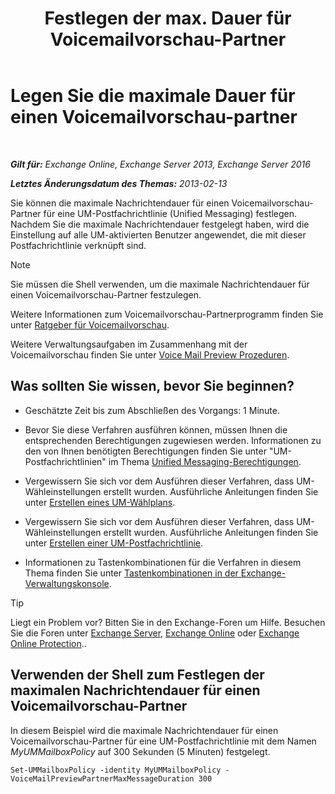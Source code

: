 ﻿---
title: 'Festlegen der max. Dauer für Voicemailvorschau-Partner'
TOCTitle: Legen Sie die maximale Dauer für einen Voicemailvorschau-partner
ms:assetid: 18f928ff-f4cc-4eed-a466-de13388780b3
ms:mtpsurl: https://technet.microsoft.com/de-de/library/Ff630912(v=EXCHG.150)
ms:contentKeyID: 51409271
ms.date: 05/23/2018
mtps_version: v=EXCHG.150
ms.translationtype: MT
---

# Legen Sie die maximale Dauer für einen Voicemailvorschau-partner

 

_**Gilt für:** Exchange Online, Exchange Server 2013, Exchange Server 2016_

_**Letztes Änderungsdatum des Themas:** 2013-02-13_

Sie können die maximale Nachrichtendauer für einen Voicemailvorschau-Partner für eine UM-Postfachrichtlinie (Unified Messaging) festlegen. Nachdem Sie die maximale Nachrichtendauer festgelegt haben, wird die Einstellung auf alle UM-aktivierten Benutzer angewendet, die mit dieser Postfachrichtlinie verknüpft sind.


> [!NOTE]
> Sie müssen die Shell verwenden, um die maximale Nachrichtendauer für einen Voicemailvorschau-Partner festzulegen.



Weitere Informationen zum Voicemailvorschau-Partnerprogramm finden Sie unter [Ratgeber für Voicemailvorschau](https://review.docs.microsoft.com/de-de/exchange/voice-mail-unified-messaging/set-up-client-voice-mail-features/voice-mail-preview-advisor).

Weitere Verwaltungsaufgaben im Zusammenhang mit der Voicemailvorschau finden Sie unter [Voice Mail Preview Prozeduren](https://review.docs.microsoft.com/de-de/exchange/voice-mail-unified-messaging/set-up-client-voice-mail-features/voice-mail-preview-procedures).

## Was sollten Sie wissen, bevor Sie beginnen?

  - Geschätzte Zeit bis zum Abschließen des Vorgangs: 1 Minute.

  - Bevor Sie diese Verfahren ausführen können, müssen Ihnen die entsprechenden Berechtigungen zugewiesen werden. Informationen zu den von Ihnen benötigten Berechtigungen finden Sie unter "UM-Postfachrichtlinien" im Thema [Unified Messaging-Berechtigungen](unified-messaging-permissions-exchange-2013-help.md).

  - Vergewissern Sie sich vor dem Ausführen dieser Verfahren, dass UM-Wähleinstellungen erstellt wurden. Ausführliche Anleitungen finden Sie unter [Erstellen eines UM-Wählplans](https://review.docs.microsoft.com/de-de/exchange/voice-mail-unified-messaging/connect-voice-mail-system/create-um-dial-plan).

  - Vergewissern Sie sich vor dem Ausführen dieser Verfahren, dass UM-Wähleinstellungen erstellt wurden. Ausführliche Anleitungen finden Sie unter [Erstellen einer UM-Postfachrichtlinie](https://review.docs.microsoft.com/de-de/exchange/voice-mail-unified-messaging/set-up-voice-mail/create-um-mailbox-policy).

  - Informationen zu Tastenkombinationen für die Verfahren in diesem Thema finden Sie unter [Tastenkombinationen in der Exchange-Verwaltungskonsole](keyboard-shortcuts-in-the-exchange-admin-center-exchange-online-protection-help.md).


> [!TIP]
> Liegt ein Problem vor? Bitten Sie in den Exchange-Foren um Hilfe. Besuchen Sie die Foren unter <A href="https://go.microsoft.com/fwlink/p/?linkid=60612">Exchange Server</A>, <A href="https://go.microsoft.com/fwlink/p/?linkid=267542">Exchange Online</A> oder <A href="https://go.microsoft.com/fwlink/p/?linkid=285351">Exchange Online Protection</A>..



## Verwenden der Shell zum Festlegen der maximalen Nachrichtendauer für einen Voicemailvorschau-Partner

In diesem Beispiel wird die maximale Nachrichtendauer für einen Voicemailvorschau-Partner für eine UM-Postfachrichtlinie mit dem Namen *MyUMMailboxPolicy* auf 300 Sekunden (5 Minuten) festgelegt.

    Set-UMMailboxPolicy -identity MyUMMailboxPolicy -VoiceMailPreviewPartnerMaxMessageDuration 300

